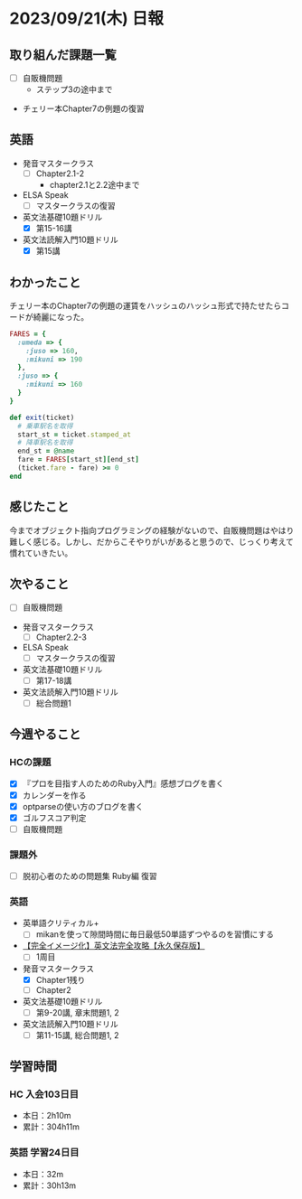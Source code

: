 # 2023/09/21(木) 日報

## 取り組んだ課題一覧

- [ ] 自販機問題
  - ステップ3の途中まで
- チェリー本Chapter7の例題の復習

## 英語

- 発音マスタークラス
  - [ ] Chapter2.1-2
    - chapter2.1と2.2途中まで
- ELSA Speak
  - [ ] マスタークラスの復習
- 英文法基礎10題ドリル
  - [x] 第15-16講
- 英文法読解入門10題ドリル
  - [x] 第15講

## わかったこと

チェリー本のChapter7の例題の運賃をハッシュのハッシュ形式で持たせたらコードが綺麗になった。

```ruby
FARES = {
  :umeda => {
    :juso => 160,
    :mikuni => 190
  },
  :juso => {
    :mikuni => 160
  }
}

def exit(ticket)
  # 乗車駅名を取得
  start_st = ticket.stamped_at
  # 降車駅名を取得
  end_st = @name
  fare = FARES[start_st][end_st]
  (ticket.fare - fare) >= 0
end
```

## 感じたこと

今までオブジェクト指向プログラミングの経験がないので、自販機問題はやはり難しく感じる。しかし、だからこそやりがいがあると思うので、じっくり考えて慣れていきたい。

## 次やること

- [ ] 自販機問題

- 発音マスタークラス
  - [ ] Chapter2.2-3
- ELSA Speak
  - [ ] マスタークラスの復習
- 英文法基礎10題ドリル
  - [ ] 第17-18講
- 英文法読解入門10題ドリル
  - [ ] 総合問題1

## 今週やること

### HCの課題

- [x] 『プロを目指す人のためのRuby入門』感想ブログを書く
- [x] カレンダーを作る
- [x] optparseの使い方のブログを書く
- [x] ゴルフスコア判定
- [ ] 自販機問題

### 課題外

- [ ] 脱初心者のための問題集 Ruby編 復習

### 英語

- 英単語クリティカル+
  - [ ] mikanを使って隙間時間に毎日最低50単語ずつやるのを習慣にする
- [【完全イメージ化】英文法完全攻略【永久保存版】](https://youtu.be/c1xbL9Ql4F0?si=f3kFSn2FOjloqZXc)
  - [ ] 1周目
- 発音マスタークラス
  - [x] Chapter1残り
  - [ ] Chapter2
- 英文法基礎10題ドリル
  - [ ] 第9-20講, 章末問題1, 2
- 英文法読解入門10題ドリル
  - [ ] 第11-15講, 総合問題1, 2

## 学習時間

### HC 入会103日目

- 本日：2h10m
- 累計：304h11m

### 英語 学習24日目

- 本日：32m
- 累計：30h13m
